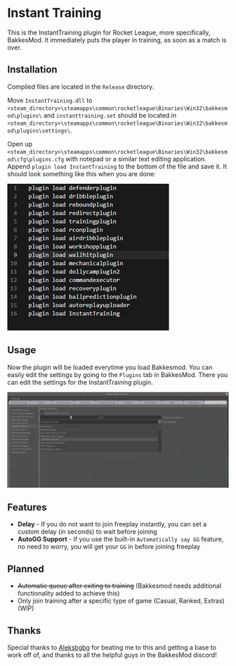 # Instant Training
This is the InstantTraining plugin for Rocket League, more specifically, BakkesMod. It immediately puts the player in training, as soon as a match is over.

## Installation

Compiled files are located in the `Release` directory.

Move `InstantTraining.dll` to `<steam_directory>\steamapps\common\rocketleague\Binaries\Win32\bakkesmod\plugins\` and `instanttraining.set` should be located in `<steam_directory>\steamapps\common\rocketleague\Binaries\Win32\bakkesmod\plugins\settings\`.

Open up `<steam_directory>\steamapps\common\rocketleague\Binaries\Win32\bakkesmod\cfg\plugins.cfg` with notepad or a similar text editing application. Append `plugin load InstantTraining` to the bottom of the file and save it. It should look something like this when you are done:

![pluginconfig](Images/pluginscfg.png)

## Usage

Now the plugin will be loaded everytime you load Bakkesmod. You can easily edit the settings by going to the `Plugins` tab in BakkesMod. There you can edit the settings for the InstantTraining plugin.

![pluginsettings](Images/pluginsettings.png)

## Features

- **Delay** - If you do not want to join freeplay instantly, you can set a custom delay (in seconds) to wait before joining
- **AutoGG Support** - If you use the built-in `Automatically say GG` feature, no need to worry, you will get your `GG` in before joining freeplay

## Planned

- ~~Automatic queue after exiting to training~~ (Bakkesmod needs additional functionality added to achieve this)
- Only join training after a specific type of game (Casual, Ranked, Extras) (WIP)

## Thanks

Special thanks to [Aleksbgbg](https://github.com/Aleksbgbg) for beating me to this and getting a base to work off of, and thanks to all the helpful guys in the BakkesMod discord!